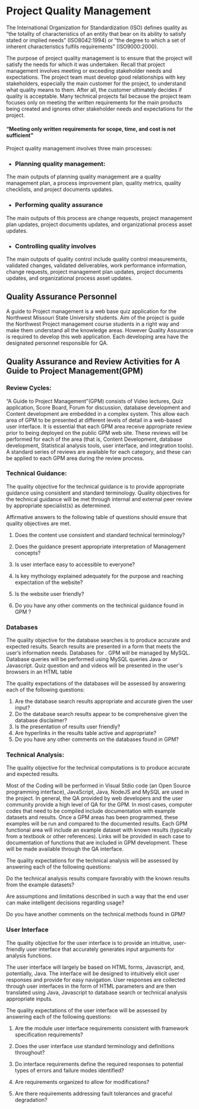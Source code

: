 # Project Quality Management

<p>The International Organization for Standardization (ISO) defines quality as “the totality of characteristics of an entity that bear on its ability to satisfy stated or implied needs” (ISO8042:1994) or “the degree to which a set of inherent characteristics fulfils requirements” (ISO9000:2000).</p>

<p>The purpose of project quality management is to ensure that the project will satisfy the needs for which it was undertaken. Recall that project management involves meeting or exceeding stakeholder needs and expectations. The project team must develop good relationships with key stakeholders, especially the main customer for the project, to understand what quality means to them. After all, the customer ultimately decides if quality is acceptable. Many technical projects fail because the project team focuses only on meeting the written requirements for the main products being created and ignores other stakeholder needs and expectations for the project.</p>

<h4>  “Meeting only written requirements for scope, time, and cost is not sufficient”</h4>

<p>Project quality management involves three main processes:</p>

-  <h3>Planning quality management: </h3>


The main outputs of planning quality management are a quality management plan, a process improvement plan, quality metrics, quality checklists, and project documents updates.

-  <h3>Performing quality assurance</h3>


The main outputs of this process are change requests, project management plan updates, project documents updates, and organizational process asset updates.

-  <h3>Controlling quality involves</h3>


<p> The main outputs of quality control include quality control measurements, validated changes, validated deliverables, work performance information, change requests, project management
plan updates, project documents updates, and organizational process asset updates.</p>

<h2>Quality Assurance Personnel</h2>

<p>A guide to Project management is a web base quiz application for the Northwest Missouri State University students. Aim of the project is guide the Northwest Project management course students in a right way and make them understand all the knowledge areas. However Quality Assurance is required to develop this web application. Each developing area have the designated personnel responsible for QA.</p>

<h2>Quality Assurance and Review Activities for A Guide to Project Management(GPM)</h2>

<h3>Review Cycles:</h3>

<p>“A Guide to Project Management”(GPM) consists of Video lectures, Quiz application,  Score Board, Forum for discussion, database development and Content development  are embedded in a complex system. This allow each area of GPM to be presented at different levels of detail in a web-based user interface. It is essential that each GPM area receive appropriate review prior to being deployed on the public GPM web site. These reviews will be performed for each of the area (that is, Content Development, database development, Statistical analysis tools, user interface, and integration tools). A standard series of reviews are available for each category, and these can be applied to each GPM area during the review process.</p>

<h3>Technical Guidance:</h3>

<p>The quality objective for the technical guidance is to provide appropriate guidance using consistent and standard terminology. Quality objectives for the technical guidance will be met through internal and external peer review by appropriate specialist(s) as determined.</p>

<p>Affirmative answers to the following table of questions should ensure that quality objectives are met.</p>

1.  Does the content use consistent and standard technical terminology?

1.  Does the guidance present appropriate interpretation of Management concepts?

1.  Is user interface easy to accessible to everyone?

1.  Is key mythology explained adequately for the purpose and reaching expectation of the website?

1.  Is the website user friendly?

1.  Do you have any other comments on the technical guidance found in GPM ?

<h3>Databases</h3>

<p>The quality objective for the database searches is to produce accurate and expected results. Search results are presented in a form that meets the user’s information needs. Databases for . GPM will be managed by MySQL. Database queries will be performed using MySQL queries Java or Javascript. Quiz question and and videos will be presented in the user's browsers in an HTML table</p>

<p>The quality expectations of the databases will be assessed by answering each of the following questions:</p>

1.  Are the database search results appropriate and accurate given the user input?
1.  Do the database search results appear to be comprehensive given the database disclaimer?
1.  Is the presentation of results user friendly?
1.  Are hyperlinks in the results table active and appropriate?
1.  Do you have any other comments on the databases found in GPM?

<h3>Technical Analysis:</h3>

<p>The quality objective for the technical computations is to produce accurate and expected results.</p>

<p>Most of the Coding will be performed in Visual Stdio code (an Open Source programming interface),  JavaScript, Java, NodeJS and MySQL are used in the project. In general, the QA provided by web developers and the user community provide a high level of QA for the GPM. In most cases, computer codes that need to be compiled include documentation with example datasets and results. Once a GPM areas has been programmed, these examples will be run and compared to the documented results. Each GPM functional area will include an example dataset with known results (typically from a textbook or other references). Links will be provided in each case to documentation of functions that are  included in GPM development. These will be made available through the QA interface. </p>

<p>The quality expectations for the technical analysis will be assessed by answering each of the
following questions:</p>

<p>Do the technical analysis results compare favorably with the known results from the example datasets?</p>

<p>Are assumptions and limitations described in such a way that the end user can make intelligent decisions regarding usage?</p>

<p>Do you have another comments on the technical methods found in GPM?</p>

<h3>User Interface</h3>

<p>The quality objective for the user interface is to provide an intuitive, user-friendly user interface that accurately generates input arguments for analysis functions. </p>

<p>The user interface will largely be based on HTML forms, Javascript, and, potentially, Java. The interface will be designed to intuitively elicit user responses and provide for easy navigation. User responses are collected through user interfaces in the form of HTML parameters and are then translated using Java, Javascript to database search or technical analysis appropriate inputs.</p>

<p>The quality expectations of the user interface will be assessed by answering each of the
following questions:</p>

1.	Are the module user interface requirements consistent with framework specification requirements?

1.	Does the user interface use standard terminology and definitions throughout?

1.	Do interface requirements define the required responses to potential types of errors and failure modes identified?

1.	Are requirements organized to allow for modifications?

1.	Are there requirements addressing fault tolerances and graceful degradation?







